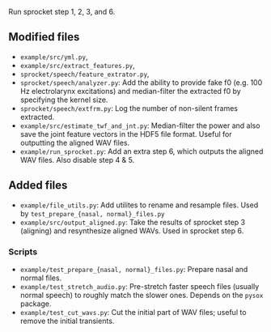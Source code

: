 

Run sprocket step 1, 2, 3, and 6.


## Modified files
- `example/src/yml.py`,
- `example/src/extract_features.py`,
- `sprocket/speech/feature_extrator.py`,
- `sprocket/speech/analyzer.py`: Add the ability to provide fake f0 (e.g.
    100 Hz electrolarynx excitations) and median-filter the extracted f0
    by specifying the kernel size.
- `sprocket/speech/extfrm.py`: Log the number of non-silent frames extracted.
- `example/src/estimate_twf_and_jnt.py`: Median-filter the power and also
    save the joint feature vectors in the HDF5 file format. Useful for
    outputting the aligned WAV files.
- `example/run_sprocket.py`: Add an extra step 6, which outputs the aligned
    WAV files. Also disable step 4 & 5.

## Added files
- `example/file_utils.py`: Add utilites to rename and resample files. Used by
    `test_prepare_{nasal, normal}_files.py`
- `example/src/output_aligned.py`: Take the results of sprocket step 3
    (aligning) and resynthesize aligned WAVs. Used in sprocket step 6.

### Scripts
- `example/test_prepare_{nasal, normal}_files.py`: Prepare nasal and normal
    files.
- `example/test_stretch_audio.py`: Pre-stretch faster speech files (usually
    normal speech) to roughly match the slower ones. Depends on the `pysox` package.
- `example/test_cut_wavs.py`: Cut the initial part of WAV files; useful to
    remove the initial transients.
